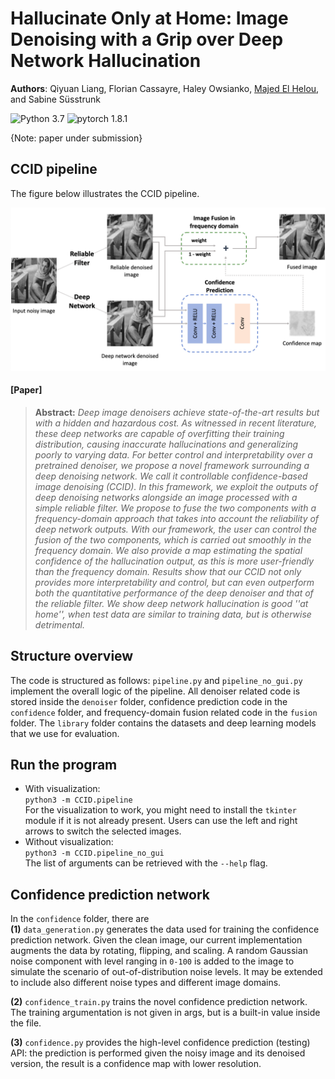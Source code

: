 #  Hallucinate Only at Home: Image Denoising with a Grip over Deep Network Hallucination

**Authors**: Qiyuan Liang, Florian Cassayre, Haley Owsianko, [Majed El Helou](https://majedelhelou.github.io/), and Sabine Süsstrunk

![Python 3.7](https://img.shields.io/badge/python-3.7-green.svg?style=plastic)
![pytorch 1.8.1](https://img.shields.io/badge/pytorch-1.8.1-green.svg?style=plastic)

{Note: paper under submission}

## CCID pipeline
The figure below illustrates the CCID pipeline. 
<p align="center">
  <img src="readme_figures/pipeline.png" width="600px"/>
</p>


#### [Paper]

> **Abstract:** *Deep image denoisers achieve state-of-the-art results but with a hidden and hazardous cost. As witnessed in recent literature, these deep networks are capable of overfitting their training distribution, causing inaccurate hallucinations and generalizing poorly to varying data. For better control and interpretability over a pretrained denoiser, we propose a novel framework surrounding a deep denoising network. We call it controllable confidence-based image denoising (CCID). In this framework, we exploit the outputs of deep denoising networks alongside an image processed with a simple reliable filter. We propose to fuse the two components with a frequency-domain approach that takes into account the reliability of deep network outputs. With our framework, the user can control the fusion of the two components, which is carried out smoothly in the frequency domain. We also provide a map estimating the spatial confidence of the hallucination output, as this is more user-friendly than the frequency domain. Results show that our CCID not only provides more interpretability and control, but can even outperform both the quantitative performance of the deep denoiser and that of the reliable filter. We show deep network hallucination is good ''at home'', when test data are similar to training data, but is otherwise detrimental.*


## Structure overview
The code is structured as follows: 
`pipeline.py` and `pipeline_no_gui.py` implement the overall logic of the pipeline. All denoiser related code is stored inside the `denoiser` folder, confidence prediction code in the `confidence` folder, and frequency-domain fusion related code in the `fusion` folder. The `library` folder contains the datasets and deep learning models that we use for evaluation.

## Run the program
- With visualization: \
  ```python3 -m CCID.pipeline``` \
  For the visualization to work, you might need to install the `tkinter` module if it is not already present. Users can use the left and right arrows to switch the selected images.
- Without visualization: \
  ```python3 -m CCID.pipeline_no_gui``` \
  The list of arguments can be retrieved with the `--help` flag.

## Confidence prediction network
In the `confidence` folder, there are \
**(1)** `data_generation.py` generates the data used for training the confidence prediction network. Given the clean image, our current implementation augments the data by rotating, flipping, and scaling. A random Gaussian noise component with level ranging in `0-100` is added to the image to simulate the scenario of out-of-distribution noise levels. It may be extended to include also different noise types and different image domains.

**(2)** `confidence_train.py` trains the novel confidence prediction network. The training argumentation is not given in args, but is a built-in value inside the file.

**(3)** `confidence.py` provides the high-level confidence prediction (testing) API: the prediction is performed given the noisy image and its denoised version, the result is a confidence map with lower resolution.




